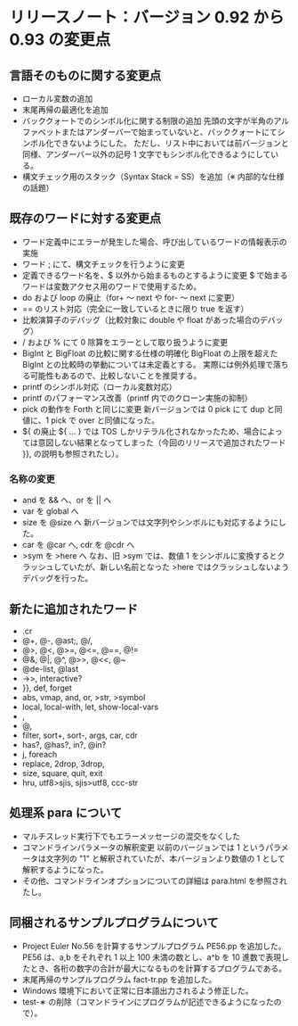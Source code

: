 # リリースノート：バージョン 0.92 から 0.93 の変更点

## 言語そのものに関する変更点

* ローカル変数の追加
* 末尾再帰の最適化を追加
* バッククォートでのシンボル化に関する制限の追加
    先頭の文字が半角のアルファベットまたはアンダーバーで始まっていないと、バッククォートにてシンボル化できないようにした。
    ただし、リスト中においては前バージョンと同様、アンダーバー以外の記号 1 文字でもシンボル化できるようにしている。
* 構文チェック用のスタック（Syntax Stack = SS）を追加（※ 内部的な仕様の話題）

## 既存のワードに対する変更点

* ワード定義中にエラーが発生した場合、呼び出しているワードの情報表示の実施
* ワード ; にて、構文チェックを行うように変更
* 定義できるワード名を、$ 以外から始まるものとするように変更
    $ で始まるワードは変数アクセス用のワードで使用するため。
* do および loop の廃止（for+ 〜 next や for- 〜 next に変更）
* == のリスト対応（完全に一致しているときに限り true を返す） 
* 比較演算子のデバッグ（比較対象に double や float があった場合のデバッグ）
* / および % にて 0 除算をエラーとして取り扱うように変更
* BigInt と BigFloat の比較に関する仕様の明確化
    BigFloat の上限を超えた BigInt との比較時の挙動については未定義とする。
    実際には例外処理で落ちる可能性もあるので、比較しないことを推奨する。
* printf のシンボル対応（ローカル変数対応） 
* printf のパフォーマンス改善（printf 内でのクローン実施の抑制）
* pick の動作を Forth と同じに変更
    新バージョンでは 0 pick にて dup と同値に、1 pick で over と同値になった。
* ${ の廃止
    ${ ... } では TOS しかリテラル化されなかったため、場合によっては意図しない結果となってしまった（今回のリリースで追加されたワード }}, の説明も参照されたし）。

### 名称の変更
* and を && へ、or を || へ
* var を global へ
* size を @size へ
    新バージョンでは文字列やシンボルにも対応するようにした。
* car を @car へ, cdr を @cdr へ
* &gt;sym を &gt;here へ
    なお、旧 &gt;sym では、数値 1 をシンボルに変換するとクラッシュしていたが、新しい名前となった &gt;here ではクラッシュしないようデバッグを行った。 

## 新たに追加されたワード

* .cr
* @+, @-, @ast;, @/,
* @&gt;, @&lt;, @&gt;=, @&lt;=, @==, @!=
* @&amp;, @|, @^, @&gt;&gt;, @&lt;&lt;, @~ 
* @de-list, @last
* -&gt;&gt;, interactive?
* }}, def, forget
* abs, vmap, and, or, &gt;str, &gt;symbol
* local, local-with, let, show-local-vars
* ,
* @,
* filter, sort+, sort-, args, car, cdr
* has?, @has?, in?, @in?
* j, foreach
* replace, 2drop, 3drop, 
* size, square, quit, exit
* hru, utf8&gt;sjis, sjis&gt;utf8, ccc-str

## 処理系 para について

* マルチスレッド実行下でもエラーメッセージの混交をなくした
* コマンドラインパラメータの解釈変更
    以前のバージョンでは 1 というパラメータは文字列の "1" と解釈されていたが、本バージョンより数値の 1 として解釈するようになった。
* その他、コマンドラインオプションについての詳細は para.html を参照されたし。

## 同梱されるサンプルプログラムについて

* Project Euler No.56 を計算するサンプルプログラム PE56.pp を追加した。
    PE56 は、a,b をそれぞれ 1 以上 100 未満の数とし、a^b を 10 進数で表現したとき、各桁の数字の合計が最大になるものを計算するプログラムである。
* 末尾再帰のサンプルプログラム fact-tr.pp を追加した。
* Windows 環境下において正常に日本語出力されるよう修正した。
* test-&lowast; の削除（コマンドラインにプログラムが記述できるようになったので）。


